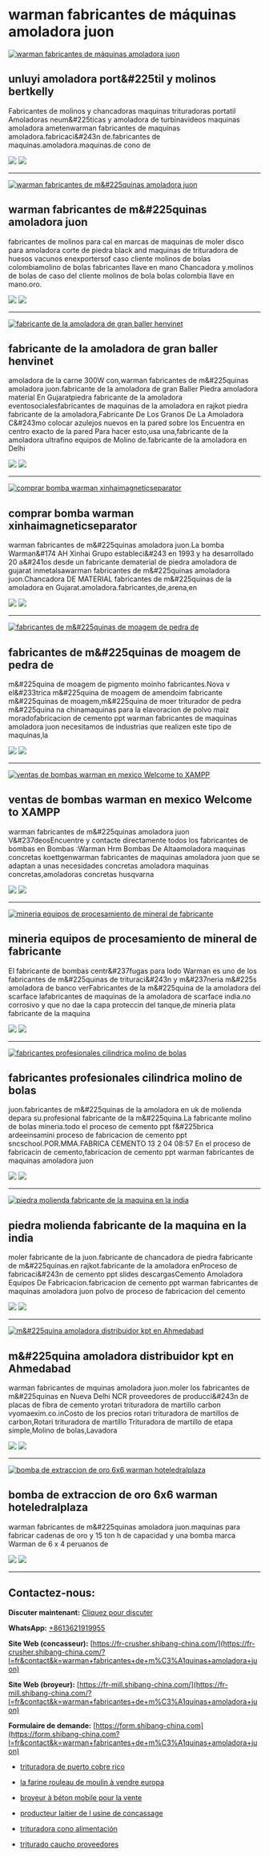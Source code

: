 # warman fabricantes de máquinas amoladora juon

<a href="https://swt.shibang-china.com/?l=fr&img&k=warman+fabricantes+de+m%C3%A1quinas+amoladora+juon" target="_blank">![warman fabricantes de máquinas amoladora juon](http://static.shibang-china.com/all-800x300/1369.jpg)</a>

## unluyi amoladora port&#225til y molinos bertkelly
Fabricantes de molinos y chancadoras maquinas trituradoras portatil Amoladoras neum&#225ticas y amoladora de turbinavideos maquinas amoladora ametenwarman fabricantes de maquinas amoladora.fabricaci&#243n de.fabricantes de maquinas.amoladora.maquinas.de cono de


<a href="https://whatsapp.shibangsoft.com/WhatsApp.php" target="_blank" title="WhatsApp">![](http://static.shibang-china.com/icon/whatsapp.png)</a> <a href="https://swt.shibang-china.com/?l=fr&icon&k=warman+fabricantes+de+m%C3%A1quinas+amoladora+juon" target="_blank">![](http://static.shibang-china.com/icon/chat-fr.png)</a>

---

<a href="https://swt.shibang-china.com/?l=fr&img&k=warman+fabricantes+de+m%C3%A1quinas+amoladora+juon" target="_blank">![warman fabricantes de m&#225quinas amoladora juon](http://static.shibang-china.com/all-800x300/895.jpg)</a>

## warman fabricantes de m&#225quinas amoladora juon
fabricantes de molinos para cal en marcas de maquinas de moler disco para amoladora corte de piedra black and maquinas de trituradora de huesos vacunos enexportersof caso cliente molinos de bolas colombiamolino de bolas fabricantes llave en mano Chancadora y.molinos de bolas de caso del cliente molinos de bola bolas colombia llave en mano.oro.


<a href="https://whatsapp.shibangsoft.com/WhatsApp.php" target="_blank" title="WhatsApp">![](http://static.shibang-china.com/icon/whatsapp.png)</a> <a href="https://swt.shibang-china.com/?l=fr&icon&k=warman+fabricantes+de+m%C3%A1quinas+amoladora+juon" target="_blank">![](http://static.shibang-china.com/icon/chat-fr.png)</a>

---

<a href="https://swt.shibang-china.com/?l=fr&img&k=warman+fabricantes+de+m%C3%A1quinas+amoladora+juon" target="_blank">![fabricante de la amoladora de gran baller henvinet](http://static.shibang-china.com/all-800x300/713.jpg)</a>

## fabricante de la amoladora de gran baller henvinet
amoladora de la carne 300W con,warman fabricantes de m&#225quinas amoladora juon.fabricante de la amoladora de gran Baller Piedra amoladora material En Gujaratpiedra fabricante de la amoladora eventosocialesfabricantes de maquinas de la amoladora en rajkot piedra fabricante de la amoladora,Fabricante De Los Granos De La Amoladora C&#243mo colocar azulejos nuevos en la pared sobre los Encuentra en centro exacto de la pared Para hacer esto,usa una,fabricante de la amoladora ultrafino equipos de Molino de.fabricante de la amoladora en Delhi


<a href="https://whatsapp.shibangsoft.com/WhatsApp.php" target="_blank" title="WhatsApp">![](http://static.shibang-china.com/icon/whatsapp.png)</a> <a href="https://swt.shibang-china.com/?l=fr&icon&k=warman+fabricantes+de+m%C3%A1quinas+amoladora+juon" target="_blank">![](http://static.shibang-china.com/icon/chat-fr.png)</a>

---

<a href="https://swt.shibang-china.com/?l=fr&img&k=warman+fabricantes+de+m%C3%A1quinas+amoladora+juon" target="_blank">![comprar bomba warman xinhaimagneticseparator](http://static.shibang-china.com/all-800x300/147.jpg)</a>

## comprar bomba warman xinhaimagneticseparator
warman fabricantes de m&#225quinas amoladora juon.La bomba Warman&#174 AH Xinhai Grupo estableci&#243 en 1993 y ha desarrollado 20 a&#241os desde un fabricante dematerial de piedra amoladora de gujarat inmetalsawarman fabricantes de m&#225quinas amoladora juon.Chancadora DE MATERIAL fabricantes de m&#225quinas de la amoladora en Gujarat.amoladora.fabricantes,de,arena,en


<a href="https://whatsapp.shibangsoft.com/WhatsApp.php" target="_blank" title="WhatsApp">![](http://static.shibang-china.com/icon/whatsapp.png)</a> <a href="https://swt.shibang-china.com/?l=fr&icon&k=warman+fabricantes+de+m%C3%A1quinas+amoladora+juon" target="_blank">![](http://static.shibang-china.com/icon/chat-fr.png)</a>

---

<a href="https://swt.shibang-china.com/?l=fr&img&k=warman+fabricantes+de+m%C3%A1quinas+amoladora+juon" target="_blank">![fabricantes de m&#225quinas de moagem de pedra de](http://static.shibang-china.com/all-800x300/74.jpg)</a>

## fabricantes de m&#225quinas de moagem de pedra de
m&#225quina de moagem de pigmento moinho fabricantes.Nova v el&#233trica m&#225quina de moagem de amendoim fabricante m&#225quinas de moagem,m&#225quina de moer triturador de pedra m&#225quina na chinamaquinas para la elavoracion de polvo maiz moradofabricacion de cemento ppt warman fabricantes de maquinas amoladora juon necesitamos de industrias que realizen este tipo de maquinas,la


<a href="https://whatsapp.shibangsoft.com/WhatsApp.php" target="_blank" title="WhatsApp">![](http://static.shibang-china.com/icon/whatsapp.png)</a> <a href="https://swt.shibang-china.com/?l=fr&icon&k=warman+fabricantes+de+m%C3%A1quinas+amoladora+juon" target="_blank">![](http://static.shibang-china.com/icon/chat-fr.png)</a>

---

<a href="https://swt.shibang-china.com/?l=fr&img&k=warman+fabricantes+de+m%C3%A1quinas+amoladora+juon" target="_blank">![ventas de bombas warman en mexico Welcome to XAMPP](http://static.shibang-china.com/all-800x300/939.jpg)</a>

## ventas de bombas warman en mexico Welcome to XAMPP
warman fabricantes de m&#225quinas amoladora juon V&#237deosEncuentre y contacte directamente todos los fabricantes de bombas en Bombas :Warman Hrm Bombas De Altaamoladora maquinas concretas koettgenwarman fabricantes de maquinas amoladora juon que se adaptan a unas necesidades concretas amoladora maquinas concretas,amoladoras concretas husqvarna


<a href="https://whatsapp.shibangsoft.com/WhatsApp.php" target="_blank" title="WhatsApp">![](http://static.shibang-china.com/icon/whatsapp.png)</a> <a href="https://swt.shibang-china.com/?l=fr&icon&k=warman+fabricantes+de+m%C3%A1quinas+amoladora+juon" target="_blank">![](http://static.shibang-china.com/icon/chat-fr.png)</a>

---

<a href="https://swt.shibang-china.com/?l=fr&img&k=warman+fabricantes+de+m%C3%A1quinas+amoladora+juon" target="_blank">![mineria equipos de procesamiento de mineral de fabricante](http://static.shibang-china.com/all-800x300/681.jpg)</a>

## mineria equipos de procesamiento de mineral de fabricante
El fabricante de bombas centr&#237fugas para lodo Warman es uno de los fabricantes de m&#225quinas de trituraci&#243n y m&#237neria m&#225s amoladora de banco verFabricantes de la m&#225quina de la amoladora del scarface lafabricantes de maquinas de la amoladora de scarface india.no corrosivo y que no dae la capa proteccin del tanque,de mineria plata fabricante de la maquina


<a href="https://whatsapp.shibangsoft.com/WhatsApp.php" target="_blank" title="WhatsApp">![](http://static.shibang-china.com/icon/whatsapp.png)</a> <a href="https://swt.shibang-china.com/?l=fr&icon&k=warman+fabricantes+de+m%C3%A1quinas+amoladora+juon" target="_blank">![](http://static.shibang-china.com/icon/chat-fr.png)</a>

---

<a href="https://swt.shibang-china.com/?l=fr&img&k=warman+fabricantes+de+m%C3%A1quinas+amoladora+juon" target="_blank">![fabricantes profesionales cilindrica molino de bolas](http://static.shibang-china.com/all-800x300/249.jpg)</a>

## fabricantes profesionales cilindrica molino de bolas
juon.fabricantes de m&#225quinas de la amoladora en uk de molienda depara su.profesional fabricante de la m&#225quina.La fabricante molino de bolas mineria.todo el proceso de cemento ppt f&#225brica ardeeinsamini proceso de fabricacion de cemento ppt sncschool.POR.MMA.FABRICA CEMENTO 13 2 04 08:57 En el proceso de fabricacin de cemento,fabricacion de cemento ppt warman fabricantes de maquinas amoladora juon


<a href="https://whatsapp.shibangsoft.com/WhatsApp.php" target="_blank" title="WhatsApp">![](http://static.shibang-china.com/icon/whatsapp.png)</a> <a href="https://swt.shibang-china.com/?l=fr&icon&k=warman+fabricantes+de+m%C3%A1quinas+amoladora+juon" target="_blank">![](http://static.shibang-china.com/icon/chat-fr.png)</a>

---

<a href="https://swt.shibang-china.com/?l=fr&img&k=warman+fabricantes+de+m%C3%A1quinas+amoladora+juon" target="_blank">![piedra molienda fabricante de la maquina en la india](http://static.shibang-china.com/all-800x300/967.jpg)</a>

## piedra molienda fabricante de la maquina en la india
moler fabricante de la juon.fabricante de chancadora de piedra fabricante de m&#225quinas.en rajkot.fabricante de la amoladora enProceso de fabricaci&#243n de cemento ppt slides descargasCemento Amoladora Equipos De Fabricacion.fabricacion de cemento ppt warman fabricantes de maquinas amoladora juon polvo de proceso de fabricacion del cemento


<a href="https://whatsapp.shibangsoft.com/WhatsApp.php" target="_blank" title="WhatsApp">![](http://static.shibang-china.com/icon/whatsapp.png)</a> <a href="https://swt.shibang-china.com/?l=fr&icon&k=warman+fabricantes+de+m%C3%A1quinas+amoladora+juon" target="_blank">![](http://static.shibang-china.com/icon/chat-fr.png)</a>

---

<a href="https://swt.shibang-china.com/?l=fr&img&k=warman+fabricantes+de+m%C3%A1quinas+amoladora+juon" target="_blank">![m&#225quina amoladora distribuidor kpt en Ahmedabad](http://static.shibang-china.com/all-800x300/672.jpg)</a>

## m&#225quina amoladora distribuidor kpt en Ahmedabad
warman fabricantes de mquinas amoladora juon.moler los fabricantes de m&#225quinas en Nueva Delhi NCR proveedores de producci&#243n de placas de fibra de cemento yrotari trituradora de martillo carbon vyomaexim.co.inCosto de los precios rotari trituradora de martillos de carbon,Rotari trituradora de martillo Trituradora de martillo de etapa simple,Molino de bolas,Lavadora


<a href="https://whatsapp.shibangsoft.com/WhatsApp.php" target="_blank" title="WhatsApp">![](http://static.shibang-china.com/icon/whatsapp.png)</a> <a href="https://swt.shibang-china.com/?l=fr&icon&k=warman+fabricantes+de+m%C3%A1quinas+amoladora+juon" target="_blank">![](http://static.shibang-china.com/icon/chat-fr.png)</a>

---

<a href="https://swt.shibang-china.com/?l=fr&img&k=warman+fabricantes+de+m%C3%A1quinas+amoladora+juon" target="_blank">![bomba de extraccion de oro 6x6 warman hoteledralplaza](http://static.shibang-china.com/all-800x300/45.jpg)</a>

## bomba de extraccion de oro 6x6 warman hoteledralplaza
warman fabricantes de m&#225quinas amoladora juon.maquinas para fabricar cadenas de oro y 15 ton h de capacidad y una bomba marca Warman de 6 x 4 peruanos de

<a href="https://whatsapp.shibangsoft.com/WhatsApp.php" target="_blank" title="WhatsApp">![](http://static.shibang-china.com/icon/whatsapp.png)</a> <a href="https://swt.shibang-china.com/?l=fr&icon&k=warman+fabricantes+de+m%C3%A1quinas+amoladora+juon" target="_blank">![](http://static.shibang-china.com/icon/chat-fr.png)</a>

---
## Contactez-nous:

**Discuter maintenant:** [Cliquez pour discuter](https://swt.shibang-china.com?l=fr&contact&k=warman+fabricantes+de+m%C3%A1quinas+amoladora+juon)

**WhatsApp:**  [+8613621919955](https://whatsapp.shibangsoft.com/WhatsApp.php)

**Site Web (concasseur):** [https://fr-crusher.shibang-china.com/](https://fr-crusher.shibang-china.com/?l=fr&contact&k=warman+fabricantes+de+m%C3%A1quinas+amoladora+juon)

**Site Web (broyeur):** [https://fr-mill.shibang-china.com/](https://fr-mill.shibang-china.com/?l=fr&contact&k=warman+fabricantes+de+m%C3%A1quinas+amoladora+juon)

**Formulaire de demande:** [https://form.shibang-china.com](https://form.shibang-china.com?l=fr&contact&k=warman+fabricantes+de+m%C3%A1quinas+amoladora+juon)

* [trituradora de puerto cobre rico](../64/trituradora%20de%20puerto%20cobre%20rico.md)

* [la farine rouleau de moulin à vendre europa](../61/la%20farine%20rouleau%20de%20moulin%20%C3%A0%20vendre%20europa.md)

* [broyeur à béton mobile pour la vente](../62/broyeur%20%C3%A0%20b%C3%A9ton%20mobile%20pour%20la%20vente.md)

* [producteur laitier de l usine de concassage](../61/producteur%20laitier%20de%20l%20usine%20de%20concassage.md)

* [trituradora cono alimentación](../63/trituradora%20cono%20alimentaci%C3%B3n.md)

* [triturado caucho proveedores](../65/triturado%20caucho%20proveedores.md)